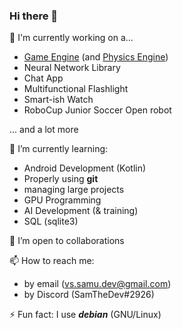 ### Hi there 👋

<!--
**VS-dev-cpu/VS-dev-cpu** is a ✨ _special_ ✨ repository because its `README.md` (this file) appears on your GitHub profile.

Here are some ideas to get you started:

- 🔭 I’m currently working on ...
- 🌱 I’m currently learning ...
- 👯 I’m looking to collaborate on ...
- 🤔 I’m looking for help with ...
- 💬 Ask me about ...
- 📫 How to reach me: ...
- 😄 Pronouns: ...
- ⚡ Fun fact: ...
-->

🔭 I'm currently working on a...
- [Game Engine](https://github.com/VS-dev-cpu/Graphite) (and [Physics Engine](https://github.com/VS-dev-cpu/Carbon))
- Neural Network Library
- Chat App
- Multifunctional Flashlight
- Smart-ish Watch
- RoboCup Junior Soccer Open robot

... and a lot more

🌱 I’m currently learning:
- Android Development (Kotlin)
- Properly using **git**
- managing large projects
- GPU Programming
- AI Development (& training)
- SQL (sqlite3)

👯 I’m open to collaborations 

📫 How to reach me:
- by email (vs.samu.dev@gmail.com)
- by Discord (SamTheDev#2926)

⚡ Fun fact: I use ***debian*** (GNU/Linux)
